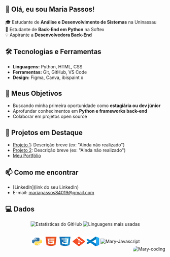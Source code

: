 ## 👋 Olá, eu sou Maria Passos!

🎓 Estudante de **Análise e Desenvolvimento de Sistemas** na Uninassau  
🐍 Estudante de **Back-End em Python** na Softex  
💡 Aspirante a **Desenvolvedora Back-End**  

## 🛠️ Tecnologias e Ferramentas
- **Linguagens:** Python, HTML, CSS
- **Ferramentas:** Git, GitHub, VS Code
- **Design:** Figma, Canva, ibispaint x

## 📌 Meus Objetivos
- Buscando minha primeira oportunidade como **estagiária ou dev júnior**  
- Aprofundar conhecimentos em **Python e frameworks back-end**  
- Colaborar em projetos open source  

## 📂 Projetos em Destaque
- [Projeto 1](link): Descrição breve (ex: "Ainda não realizado")
- [Projeto 2](link): Descrição breve (ex: "Ainda não realizado")
- [Meu Portfólio](link)

## 📫 Como me encontrar
- [LinkedIn](link do seu LinkedIn)
- E-mail: mariapassos84019@gmail.com

## 💻 Dados

<div align="center">
  
![Estatísticas do GitHub](https://github-readme-stats.vercel.app/api?username=Mary-Passos&show_icons=true&theme=radical&hide_title=true)
![Linguagens mais usadas](https://github-readme-stats.vercel.app/api/top-langs/?username=Mary-Passos&layout=compact&theme=radical&langs_count=6)

<div style="display: inline_block"><br>
  
  <img align="center" alt="Mary-Python" height="30" width="40" src="https://raw.githubusercontent.com/devicons/devicon/master/icons/python/python-original.svg">
  <img align="center" alt="Mary-HTML" height="30" width="40" src="https://raw.githubusercontent.com/devicons/devicon/master/icons/html5/html5-original.svg">
  <img align="center" alt="Mary-CSS" height="30" width="40" src="https://raw.githubusercontent.com/devicons/devicon/master/icons/css3/css3-original.svg">
  <img align="center" alt="Mary-Git" height="30" width="40" src="https://raw.githubusercontent.com/devicons/devicon/master/icons/git/git-original.svg">
  <img align="center" alt="Mary-VSCode" height="30" width="40" src="https://raw.githubusercontent.com/devicons/devicon/master/icons/vscode/vscode-original.svg">
  <img align="center" alt="Mary-Javascript" height="53" width="63" src="https://logos-world.net/wp-content/uploads/2023/02/JavaScript-Logo.png">
</div>

  <img align="right" alt="Mary-coding" height="150" style="border-radius:10px;" src="https://media.giphy.com/media/v1.Y2lkPTc5MGI3NjExYzJqZzZzbXlpdnlnem00Y252cXI5N2tmMnJ0ZWFnaXhrbHJ1YnlnNiZlcD12MV9naWZzX3NlYXJjaCZjdD1n/eSwGh3YK54JKU/giphy.gif">
